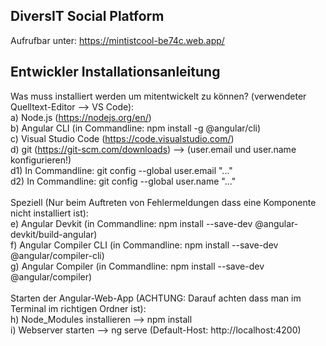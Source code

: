 ## DiversIT Social Platform

Aufrufbar unter: https://mintistcool-be74c.web.app/

## Entwickler Installationsanleitung
Was muss installiert werden um mitentwickelt zu können? (verwendeter Quelltext-Editor --> VS Code): \
a) Node.js (https://nodejs.org/en/) \
b) Angular CLI (in Commandline: npm install -g @angular/cli) \
c) Visual Studio Code (https://code.visualstudio.com/) \
d) git (https://git-scm.com/downloads) --> (user.email und user.name konfigurieren!) \
d1) In Commandline: git config --global user.email "..." \
d2) In Commandline: git config --global user.name "..." \
\
Speziell (Nur beim Auftreten von Fehlermeldungen dass eine Komponente nicht installiert ist): \
e) Angular Devkit (in Commandline: npm install --save-dev @angular-devkit/build-angular) \
f) Angular Compiler CLI (in Commandline: npm install --save-dev @angular/compiler-cli) \
g) Angular Compiler (in Commandline: npm install --save-dev @angular/compiler) \
\
Starten der Angular-Web-App (ACHTUNG: Darauf achten dass man im Terminal im richtigen Ordner ist): \
h) Node_Modules installieren --> npm install \
i) Webserver starten --> ng serve (Default-Host: http://localhost:4200)
